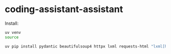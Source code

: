 # coding-assistant-assistant

Install:
```bash
uv venv
source 

uv pip install pydantic beautifulsoup4 httpx lxml requests-html "lxml[html_clean]"
```
